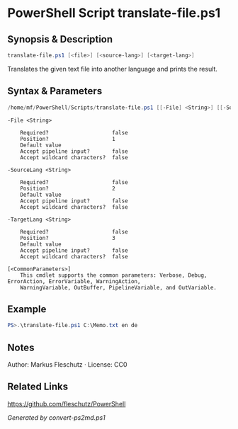 # PowerShell Script translate-file.ps1

## Synopsis & Description
```powershell
translate-file.ps1 [<file>] [<source-lang>] [<target-lang>]
```

Translates the given text file into another language and prints the result.

## Syntax & Parameters
```powershell
/home/mf/PowerShell/Scripts/translate-file.ps1 [[-File] <String>] [[-SourceLang] <String>] [[-TargetLang] <String>] [<CommonParameters>]
```

```
-File <String>
    
    Required?                    false
    Position?                    1
    Default value                
    Accept pipeline input?       false
    Accept wildcard characters?  false
```

```
-SourceLang <String>
    
    Required?                    false
    Position?                    2
    Default value                
    Accept pipeline input?       false
    Accept wildcard characters?  false
```

```
-TargetLang <String>
    
    Required?                    false
    Position?                    3
    Default value                
    Accept pipeline input?       false
    Accept wildcard characters?  false
```

```
[<CommonParameters>]
    This cmdlet supports the common parameters: Verbose, Debug, ErrorAction, ErrorVariable, WarningAction, 
    WarningVariable, OutBuffer, PipelineVariable, and OutVariable.
```

## Example
```powershell
PS>.\translate-file.ps1 C:\Memo.txt en de
```


## Notes
Author: Markus Fleschutz · License: CC0

## Related Links
https://github.com/fleschutz/PowerShell

*Generated by convert-ps2md.ps1*
